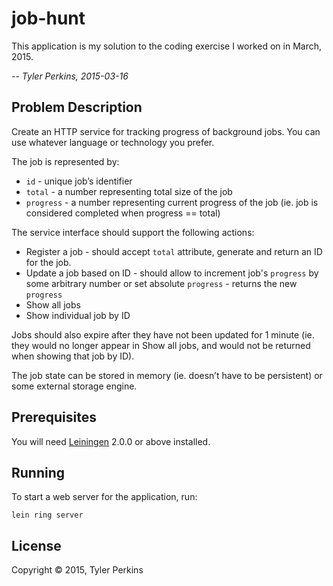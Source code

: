 # job-hunt

This application is my solution to the coding exercise I worked on in March,
2015.

*-- Tyler Perkins, 2015-03-16*

## Problem Description

Create an HTTP service for tracking progress of background jobs. You can use whatever language or technology you prefer.

The job is represented by:

* `id` - unique job’s identifier
* `total` - a number representing total size of the job
* `progress` - a number representing current progress of the job (ie. job is considered completed when progress == total)

The service interface should support the following actions:

* Register a job - should accept `total` attribute, generate and return an ID for the job.
* Update a job based on ID - should allow to increment job's `progress` by some arbitrary number or set absolute `progress` - returns the new `progress`
* Show all jobs
* Show individual job by ID

Jobs should also expire after they have not been updated for 1 minute (ie. they would no longer appear in Show all jobs, and would not be returned when showing that job by ID).

The job state can be stored in memory (ie. doesn’t have to be persistent) or some external storage engine.

## Prerequisites

You will need [Leiningen][] 2.0.0 or above installed.

[leiningen]: https://github.com/technomancy/leiningen

## Running

To start a web server for the application, run:

    lein ring server

## License

Copyright © 2015, Tyler Perkins

